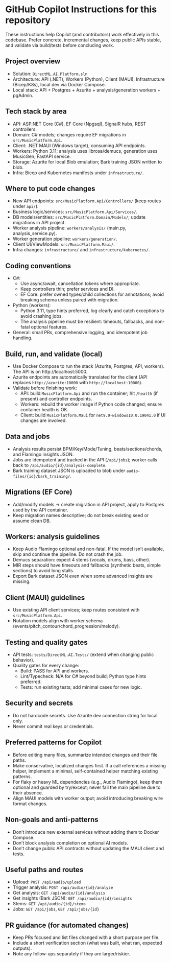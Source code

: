 # GitHub Copilot Instructions for this repository

These instructions help Copilot (and contributors) work effectively in this codebase. Prefer concrete, incremental changes, keep public APIs stable, and validate via build/tests before concluding work.

## Project overview
- Solution: `DirectML.AI.Platform.sln`
- Architecture: API (.NET), Workers (Python), Client (MAUI), Infrastructure (Bicep/K8s), local dev via Docker Compose.
- Local stack: API + Postgres + Azurite + analysis/generation workers + pgAdmin.

## Tech stack by area
- API: ASP.NET Core (C#), EF Core (Npgsql), SignalR hubs, REST controllers.
- Domain: C# models; changes require EF migrations in `src/MusicPlatform.Api`.
- Client: .NET MAUI (Windows target), consuming API endpoints.
- Workers: Python 3.11; analysis uses librosa/demucs, generation uses MusicGen; FastAPI service.
- Storage: Azurite for local Blob emulation; Bark training JSON written to blob.
- Infra: Bicep and Kubernetes manifests under `infrastructure/`.

## Where to put code changes
- New API endpoints: `src/MusicPlatform.Api/Controllers/` (keep routes under `api/`).
- Business logic/services: `src/MusicPlatform.Api/Services/`.
- DB models/entities: `src/MusicPlatform.Domain/Models/`; update migrations in API project.
- Worker analysis pipeline: `workers/analysis/` (main.py, analysis_service.py).
- Worker generation pipeline: `workers/generation/`.
- Client UI/ViewModels: `src/MusicPlatform.Maui/`.
- Infra changes: `infrastructure/` and `infrastructure/kubernetes/`.

## Coding conventions
- C#:
  - Use async/await, cancellation tokens where appropriate.
  - Keep controllers thin; prefer services and DI.
  - EF Core: prefer owned types/child collections for annotations; avoid breaking schema unless paired with migration.
- Python (workers):
  - Python 3.11, type hints preferred, log clearly and catch exceptions to avoid crashing jobs.
  - The analysis pipeline must be resilient: timeouts, fallbacks, and non-fatal optional features.
- General: small PRs, comprehensive logging, and idempotent job handling.

## Build, run, and validate (local)
- Use Docker Compose to run the stack (Azurite, Postgres, API, workers). The API is on http://localhost:5000.
- Azurite endpoints are automatically translated for the client (API replaces `http://azurite:10000` with `http://localhost:10000`).
- Validate before finishing work:
  - API: build `MusicPlatform.Api` and run the container; hit `/health` (if present) and controller endpoints.
  - Workers: rebuild the worker image if Python code changed; ensure container health is OK.
  - Client: build `MusicPlatform.Maui` for `net9.0-windows10.0.19041.0` if UI changes are involved.

## Data and jobs
- Analysis results persist BPM/Key/Mode/Tuning, beats/sections/chords, and Flamingo insights JSON.
- Jobs are idempotent and tracked in the API (`/api/jobs`); worker calls back to `/api/audio/{id}/analysis-complete`.
- Bark training dataset JSON is uploaded to blob under `audio-files/{id}/bark_training/`.

## Migrations (EF Core)
- Add/modify models → create migration in API project, apply to Postgres used by the API container.
- Keep migration names descriptive; do not break existing seed or assume clean DB.

## Workers: analysis guidelines
- Keep Audio Flamingo optional and non-fatal. If the model isn’t available, skip and continue the pipeline. Do not crash the job.
- Demucs separation: expect 4 stems (vocals, drums, bass, other).
- MIR steps should have timeouts and fallbacks (synthetic beats, simple sections) to avoid long stalls.
- Export Bark dataset JSON even when some advanced insights are missing.

## Client (MAUI) guidelines
- Use existing API client services; keep routes consistent with `src/MusicPlatform.Api`.
- Notation models align with worker schema (events/pitch_contour/chord_progression/melody).

## Testing and quality gates
- API tests: `tests/DirectML.AI.Tests/` (extend when changing public behavior).
- Quality gates for every change:
  - Build: PASS for API and workers.
  - Lint/Typecheck: N/A for C# beyond build; Python type hints preferred.
  - Tests: run existing tests; add minimal cases for new logic.

## Security and secrets
- Do not hardcode secrets. Use Azurite dev connection string for local only.
- Never commit real keys or credentials.

## Preferred patterns for Copilot
- Before editing many files, summarize intended changes and their file paths.
- Make conservative, localized changes first. If a call references a missing helper, implement a minimal, self-contained helper matching existing patterns.
- For flaky or heavy ML dependencies (e.g., Audio Flamingo), keep them optional and guarded by try/except; never fail the main pipeline due to their absence.
- Align MAUI models with worker output; avoid introducing breaking wire format changes.

## Non-goals and anti-patterns
- Don’t introduce new external services without adding them to Docker Compose.
- Don’t block analysis completion on optional AI models.
- Don’t change public API contracts without updating the MAUI client and tests.

## Useful paths and routes
- Upload: `POST /api/audio/upload`
- Trigger analysis: `POST /api/audio/{id}/analyze`
- Get analysis: `GET /api/audio/{id}/analysis`
- Get insights (Bark JSON): `GET /api/audio/{id}/insights`
- Stems: `GET /api/audio/{id}/stems`
- Jobs: `GET /api/jobs`, `GET /api/jobs/{id}`

## PR guidance (for automated changes)
- Keep PRs focused and list files changed with a short purpose per file.
- Include a short verification section (what was built, what ran, expected outputs).
- Note any follow-ups separately if they are larger/riskier.

